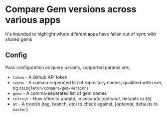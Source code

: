 # Compare Gem versions across various apps

It's intended to highlight where diferent apps have fallen out of sync with shared gems

## Config

Pass configuration as query params, supported params are;

* `token` - A Github API token
* `repos` - A comma-seperated list of repository names, qualified with user, eg `dsingleton/compare-gem-versions`
* `gems` - A comma-seperated list of gem names
* `refresh` - How often to update, in seconds [_optional_, defaults to `60`]
* `at` - A treeish (tag, branch, etc) to check against, [_optional_, defaults to `master`]
